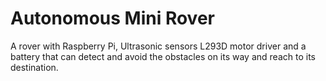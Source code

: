 # Autonomous Mini Rover
A rover with Raspberry Pi, Ultrasonic sensors L293D motor driver and a battery that can detect and avoid the obstacles on its way and reach to its destination.
